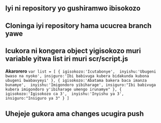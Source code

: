 ## Iyi ni repository yo gushiramwo ibisokozo
## Cloninga iyi repository hama ucucrea branch yawe  
## Icukora ni kongera object yigisokozo muri variable yitwa list iri muri scr/script.js

**Akarorero**
`
var list = [
{
igisokozo:'Icutabonye', 
inyishu:'Ubugeni bwaso na nyoko',
 insiguro:'Ibi babivuga kubera bidakunda kubona ubugeni bwabavyeyi'
},
{
igisokozo:'Abatama bakera baca imanza bunamye', 
inyishu:'Imigondoro yibiharage',
 insiguro:"Ibi babivuga kubera imigondoro y'ibiharage umengo irunamye"
},
{
igisokozo:'Igisokozo ca 3', 
inyishu:'Inyishu ya 3',
 insiguro:"Insiguro ya 3"
}
] `

## Uhejeje gukora ama changes ucugira push
